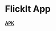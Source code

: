 # FlickIt App
#### [APK](https://drive.google.com/file/d/1BmJe0w_uW0QFna_AIWg0Z21M3XYvdrLG/view?usp=drive_link)
